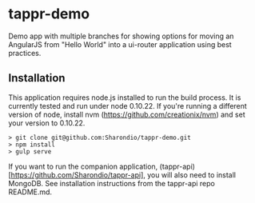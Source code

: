 # tappr-demo
Demo app with multiple branches for showing options for moving an AngularJS from "Hello World" into a ui-router application using best practices.

## Installation
This application requires node.js installed to run the build process. It is currently tested and run under node 0.10.22. If you're running a different version of node, install nvm (https://github.com/creationix/nvm) and set your version to 0.10.22.

    > git clone git@github.com:Sharondio/tappr-demo.git
    > npm install
    > gulp serve

If you want to run the companion application, (tappr-api)[https://github.com/Sharondio/tappr-api], you will also need to install MongoDB. See installation instructions from the tappr-api repo README.md.
